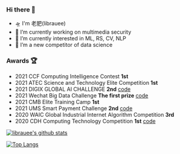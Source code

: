 ### Hi there 👋

- 🛸 I'm 老肥(librauee)
- 🚀 I’m currently working on multimedia security
- 🚅 I’m currently interested in ML, RS, CV, NLP
- 🛵 I’m a new competitor of data science


### Awards 🏆

- 2021 CCF Computing Intelligence Contest **1st**
- 2021 ATEC Science and Technology Elite Competition **1st** 
- 2021 DIGIX GLOBAL AI CHALLENGE **2nd**  [code](https://github.com/librauee/DIGIX2021/tree/master)
- 2021 Wechat Big Data Challenge **The first prize** [code](https://github.com/librauee/WBDC)
- 2021 CMB Elite Training Camp **1st**
- 2021 UMS Smart Payment Challenge **2nd** [code](https://github.com/librauee/YLSW)
- 2020 WAIC Global Industrial Internet Algorithm Competition **3rd**
- 2020 CDH Computing Technology Competition **1st** [code](https://github.com/dengyin/MyCompetitions/tree/master/MoocCubeRank1)

[![librauee's github stats](https://github-readme-stats.vercel.app/api?username=librauee&show_icons=true)](https://github.com/anuraghazra/github-readme-stats)

[![Top Langs](https://github-readme-stats.vercel.app/api/top-langs/?username=librauee&layout=compact)](https://github.com/anuraghazra/github-readme-stats)
